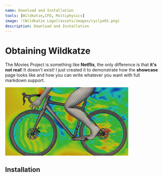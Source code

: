 ```yaml
---
name: Download and Installation
tools: [Wildkatze,CFD, Multiphysics]
image: ![Wildkatze Logo](assets/images/cyclye01.png) 
description: Download and Installation
---
```


# Obtaining Wildkatze

The Movies Project is something like **Netflix**, the only difference is that **it's not real**! It doesn't exist! I just created it to demonstrate how the **showcase** page looks like and how you can write whatever you want with full markdown support.

![preview](assets/images/cyclye01.png)

## Installation

 

 
